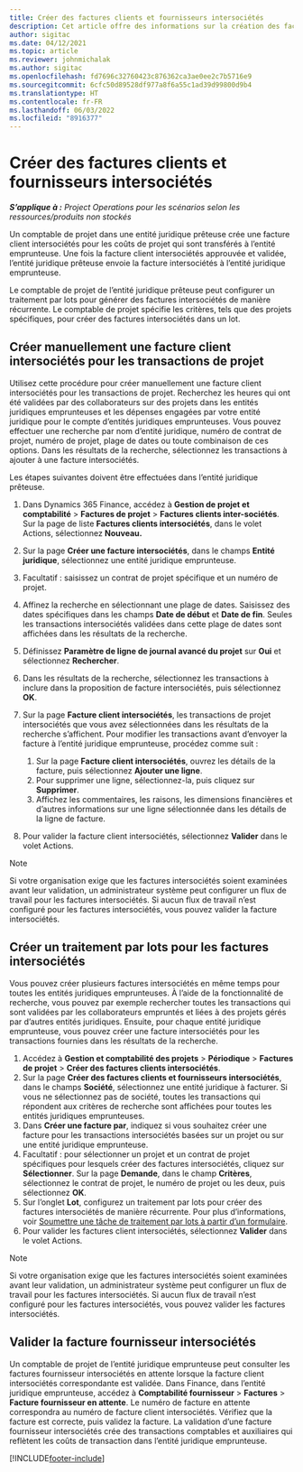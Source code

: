 ```yaml
---
title: Créer des factures clients et fournisseurs intersociétés
description: Cet article offre des informations sur la création des factures client et fournisseur intersociétés.
author: sigitac
ms.date: 04/12/2021
ms.topic: article
ms.reviewer: johnmichalak
ms.author: sigitac
ms.openlocfilehash: fd7696c32760423c876362ca3ae0ee2c7b5716e9
ms.sourcegitcommit: 6cfc50d89528df977a8f6a55c1ad39d99800d9b4
ms.translationtype: HT
ms.contentlocale: fr-FR
ms.lasthandoff: 06/03/2022
ms.locfileid: "8916377"
---
```

# <a name="create-intercompany-customer-and-vendor-invoices"></a>Créer des factures clients et fournisseurs intersociétés

_**S’applique à :** Project Operations pour les scénarios selon les ressources/produits non stockés_

Un comptable de projet dans une entité juridique prêteuse crée une facture client intersociétés pour les coûts de projet qui sont transférés à l’entité emprunteuse. Une fois la facture client intersociétés approuvée et validée, l’entité juridique prêteuse envoie la facture intersociétés à l’entité juridique emprunteuse.

Le comptable de projet de l’entité juridique prêteuse peut configurer un traitement par lots pour générer des factures intersociétés de manière récurrente. Le comptable de projet spécifie les critères, tels que des projets spécifiques, pour créer des factures intersociétés dans un lot.

## <a name="manually-create-an-intercompany-customer-invoice-for-project-transactions"></a>Créer manuellement une facture client intersociétés pour les transactions de projet 

Utilisez cette procédure pour créer manuellement une facture client intersociétés pour les transactions de projet. Recherchez les heures qui ont été validées par des collaborateurs sur des projets dans les entités juridiques emprunteuses et les dépenses engagées par votre entité juridique pour le compte d’entités juridiques emprunteuses. Vous pouvez effectuer une recherche par nom d’entité juridique, numéro de contrat de projet, numéro de projet, plage de dates ou toute combinaison de ces options. Dans les résultats de la recherche, sélectionnez les transactions à ajouter à une facture intersociétés. 

Les étapes suivantes doivent être effectuées dans l’entité juridique prêteuse. 

1. Dans Dynamics 365 Finance, accédez à **Gestion de projet et comptabilité** > **Factures de projet** > **Factures clients inter-sociétés**. Sur la page de liste **Factures clients intersociétés**, dans le volet Actions, sélectionnez **Nouveau.**
2. Sur la page **Créer une facture intersociétés**, dans le champs **Entité juridique**, sélectionnez une entité juridique emprunteuse.
3. Facultatif : saisissez un contrat de projet spécifique et un numéro de projet.
4. Affinez la recherche en sélectionnant une plage de dates. Saisissez des dates spécifiques dans les champs **Date de début** et **Date de fin**. Seules les transactions intersociétés validées dans cette plage de dates sont affichées dans les résultats de la recherche.
5. Définissez **Paramètre de ligne de journal avancé du projet** sur **Oui** et sélectionnez **Rechercher**.
6. Dans les résultats de la recherche, sélectionnez les transactions à inclure dans la proposition de facture intersociétés, puis sélectionnez **OK**.
7. Sur la page **Facture client intersociétés**, les transactions de projet intersociétés que vous avez sélectionnées dans les résultats de la recherche s’affichent. Pour modifier les transactions avant d’envoyer la facture à l’entité juridique emprunteuse, procédez comme suit :
  
    1. Sur la page **Facture client intersociétés**, ouvrez les détails de la facture, puis sélectionnez **Ajouter une ligne**.
    2. Pour supprimer une ligne, sélectionnez-la, puis cliquez sur **Supprimer**.
    3. Affichez les commentaires, les raisons, les dimensions financières et d’autres informations sur une ligne sélectionnée dans les détails de la ligne de facture.
    
8. Pour valider la facture client intersociétés, sélectionnez **Valider** dans le volet Actions.

> [!NOTE]
> Si votre organisation exige que les factures intersociétés soient examinées avant leur validation, un administrateur système peut configurer un flux de travail pour les factures intersociétés. Si aucun flux de travail n’est configuré pour les factures intersociétés, vous pouvez valider la facture intersociétés.

## <a name="create-a-batch-job-for-intercompany-invoices"></a>Créer un traitement par lots pour les factures intersociétés

Vous pouvez créer plusieurs factures intersociétés en même temps pour toutes les entités juridiques emprunteuses. À l’aide de la fonctionnalité de recherche, vous pouvez par exemple rechercher toutes les transactions qui sont validées par les collaborateurs empruntés et liées à des projets gérés par d’autres entités juridiques. Ensuite, pour chaque entité juridique emprunteuse, vous pouvez créer une facture intersociétés pour les transactions fournies dans les résultats de la recherche.

1. Accédez à **Gestion et comptabilité des projets** > **Périodique** > **Factures de projet** > **Créer des factures clients intersociétés**.
2. Sur la page **Créer des factures clients et fournisseurs intersociétés**, dans le champs **Société**, sélectionnez une entité juridique à facturer. Si vous ne sélectionnez pas de société, toutes les transactions qui répondent aux critères de recherche sont affichées pour toutes les entités juridiques emprunteuses.
3. Dans **Créer une facture par**, indiquez si vous souhaitez créer une facture pour les transactions intersociétés basées sur un projet ou sur une entité juridique emprunteuse.
4. Facultatif : pour sélectionner un projet et un contrat de projet spécifiques pour lesquels créer des factures intersociétés, cliquez sur **Sélectionner**. Sur la page **Demande**, dans le champ **Critères**, sélectionnez le contrat de projet, le numéro de projet ou les deux, puis sélectionnez **OK**.
5. Sur l’onglet **Lot**, configurez un traitement par lots pour créer des factures intersociétés de manière récurrente. Pour plus d’informations, voir [Soumettre une tâche de traitement par lots à partir d’un formulaire](/dynamicsax-2012/appuser-itpro/submit-a-batch-processing-job-from-a-form).
6. Pour valider les factures client intersociétés, sélectionnez **Valider** dans le volet Actions.

> [!NOTE]
> Si votre organisation exige que les factures intersociétés soient examinées avant leur validation, un administrateur système peut configurer un flux de travail pour les factures intersociétés. Si aucun flux de travail n’est configuré pour les factures intersociétés, vous pouvez valider les factures intersociétés.

## <a name="post-the-intercompany-vendor-invoice"></a>Valider la facture fournisseur intersociétés

Un comptable de projet de l’entité juridique emprunteuse peut consulter les factures fournisseur intersociétés en attente lorsque la facture client intersociétés correspondante est validée. Dans Finance, dans l’entité juridique emprunteuse, accédez à **Comptabilité fournisseur** > **Factures** > **Facture fournisseur en attente**. Le numéro de facture en attente correspondra au numéro de facture client intersociétés. Vérifiez que la facture est correcte, puis validez la facture. La validation d’une facture fournisseur intersociétés crée des transactions comptables et auxiliaires qui reflètent les coûts de transaction dans l’entité juridique emprunteuse.


[!INCLUDE[footer-include](../includes/footer-banner.md)]
